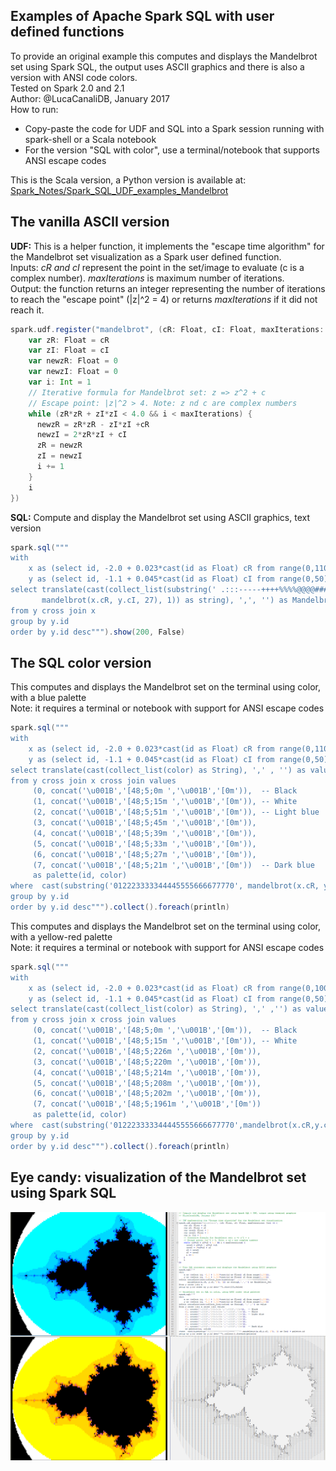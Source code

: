 ## Examples of Apache Spark SQL with user defined functions

To provide an original example this computes and displays the Mandelbrot set using Spark SQL, 
the output uses ASCII graphics and there is also a version with ANSI code colors.  
Tested on Spark 2.0 and 2.1  
Author: @LucaCanaliDB, January 2017  
How to run: 
* Copy-paste the code for UDF and SQL into a Spark session running with spark-shell or a Scala notebook  
* For the version "SQL with color", use a terminal/notebook that supports ANSI escape codes  

This is the Scala version, a Python version is available at:
[Spark_Notes/Spark_SQL_UDF_examples_Mandelbrot](https://github.com/LucaCanali/Miscellaneous/tree/master/Spark_Notes/Spark_SQL_UDF_examples_Mandelbrot)
   
## The vanilla ASCII version

**UDF:** This is a helper function, it implements the "escape time algorithm" for the Mandelbrot set visualization 
as a Spark user defined function.   
Inputs: *cR and cI* represent the point in the set/image to evaluate (c is a complex number).
*maxIterations* is maximum number of iterations.  
Output: the function returns an integer representing the number of iterations to reach the 
"escape point" (|z|^2 = 4) or returns *maxIterations* if it did not reach it.

```scala
spark.udf.register("mandelbrot", (cR: Float, cI: Float, maxIterations: Int) => {
    var zR: Float = cR  
    var zI: Float = cI
    var newzR: Float = 0
    var newzI: Float = 0
    var i: Int = 1  
    // Iterative formula for Mandelbrot set: z => z^2 + c
    // Escape point: |z|^2 > 4. Note: z nd c are complex numbers
    while (zR*zR + zI*zI < 4.0 && i < maxIterations) {
      newzR = zR*zR - zI*zI +cR
      newzI = 2*zR*zI + cI
      zR = newzR
      zI = newzI
      i += 1
    }
    i
})
```

**SQL:** Compute and display the Mandelbrot set using ASCII graphics, text version

```scala
spark.sql("""
with
    x as (select id, -2.0 + 0.023*cast(id as Float) cR from range(0,110)),
    y as (select id, -1.1 + 0.045*cast(id as Float) cI from range(0,50))
select translate(cast(collect_list(substring(' .:::-----++++%%%%@@@@#### ',
       mandelbrot(x.cR, y.cI, 27), 1)) as string), ',', '') as Mandelbrot_Set
from y cross join x 
group by y.id 
order by y.id desc""").show(200, False)
```
   
      
## The SQL color version

This computes and displays the Mandelbrot set on the terminal using color, with a blue palette   
Note: it requires a terminal or notebook with support for ANSI escape codes

```scala
spark.sql("""
with
    x as (select id, -2.0 + 0.023*cast(id as Float) cR from range(0,110)),
    y as (select id, -1.1 + 0.045*cast(id as Float) cI from range(0,50))
select translate(cast(collect_list(color) as String), ',' , '') as value
from y cross join x cross join values 
     (0, concat('\u001B','[48;5;0m ','\u001B','[0m')),  -- Black
     (1, concat('\u001B','[48;5;15m ','\u001B','[0m')), -- White
     (2, concat('\u001B','[48;5;51m ','\u001B','[0m')), -- Light blue
     (3, concat('\u001B','[48;5;45m ','\u001B','[0m')), 
     (4, concat('\u001B','[48;5;39m ','\u001B','[0m')),
     (5, concat('\u001B','[48;5;33m ','\u001B','[0m')),
     (6, concat('\u001B','[48;5;27m ','\u001B','[0m')), 
     (7, concat('\u001B','[48;5;21m ','\u001B','[0m'))  -- Dark blue
     as palette(id, color)
where  cast(substring('012223333344445555666677770', mandelbrot(x.cR, y.cI, 27), 1) as Int) = palette.id
group by y.id 
order by y.id desc""").collect().foreach(println)
```


This computes and displays the Mandelbrot set on the terminal using color, with a yellow-red palette   
Note: it requires a terminal or notebook with support for ANSI escape codes

```scala
spark.sql("""
with
    x as (select id, -2.0 + 0.023*cast(id as Float) cR from range(0,100)),
    y as (select id, -1.1 + 0.045*cast(id as Float) cI from range(0,50))
select translate(cast(collect_list(color) as String), ',' ,'') as value
from y cross join x cross join values 
     (0, concat('\u001B','[48;5;0m ','\u001B','[0m')),  -- Black
     (1, concat('\u001B','[48;5;15m ','\u001B','[0m')), -- White
     (2, concat('\u001B','[48;5;226m ','\u001B','[0m')),
     (3, concat('\u001B','[48;5;220m ','\u001B','[0m')),
     (4, concat('\u001B','[48;5;214m ','\u001B','[0m')),
     (5, concat('\u001B','[48;5;208m ','\u001B','[0m')),
     (6, concat('\u001B','[48;5;202m ','\u001B','[0m')),
     (7, concat('\u001B','[48;5;1961m ','\u001B','[0m'))
     as palette(id, color)
where  cast(substring('012223333344445555666677770',mandelbrot(x.cR,y.cI, 27), 1) as Int) = palette.id
group by y.id
order by y.id desc""").collect().foreach(println)
```

## Eye candy: visualization of the Mandelbrot set using Spark SQL

![Mandelbrot SQL in color](Spark_SQL_UDF_example_Mandelbrot_Images.png)



